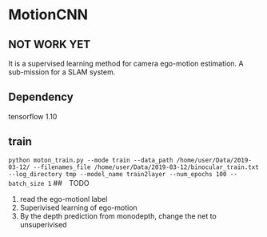 # MotionCNN
## NOT WORK YET
It is a supervised learning method for camera ego-motion estimation.
A sub-mission for a SLAM system.
## Dependency
tensorflow 1.10

## train
`
python moton_train.py --mode train --data_path /home/user/Data/2019-03-12/ --filenames_file /home/user/Data/2019-03-12/binocular_train.txt --log_directory tmp --model_name train2layer --num_epochs 100 --batch_size 1
`
##　TODO
1. read the ego-motionl label
2. Superivised learning of ego-motion
3. By the depth prediction from monodepth, change the net to unsuperivised
